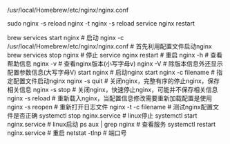 
/usr/local/Homebrew/etc/nginx/nginx.conf

sudo nginx -s reload
nginx -t
nginx -s reload
service nginx restart

brew services start nginx    # 启动
nginx -c /usr/local/Homebrew/etc/nginx/nginx.conf    # 首先利用配置文件启动nginx
brew services stop nginx     # 停止
service nginx restart        # 重启
nginx -h                     # 查看帮助信息
nginx -v                     # 查看nginx版本(小写字母v)
nginx -V                     # 除版本信息外还显示配置参数信息(大写字母V)
start nginx                  # 启动nginx
start nginx -c filename      # 指定配置文件启动nginx
nginx -s quit                # 关闭nginx，完整有序的停止nginx，保存相关信息
nginx -s stop                # 关闭nginx，快速停止nginx，可能并不保存相关信息
nginx -s reload              # 重新载入nginx，当配置信息修改需要重新加载配置是使用
nginx -s reopen              # 重新打开日志文件
nginx -t -c filename         # 测试nginx配置文件是否正确
systemctl stop nginx.service       # linux停止
systemctl start nginx.service      # linux启动
ps aux | grep nginx                # 查看服务
systemctl restart nginx.service    # 重启
netstat -tlnp                      # 端口号
